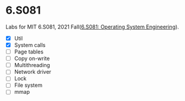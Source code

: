 # 6.S081

Labs for MIT 6.S081, 2021 Fall([6.S081: Operating System Engineering](https://pdos.csail.mit.edu/6.S081/2021/index.html)).

- [x] Util
- [x] System calls
- [ ] Page tables
- [ ] Copy on-write
- [ ] Multithreading
- [ ] Network driver
- [ ] Lock
- [ ] File system
- [ ] mmap
